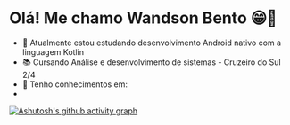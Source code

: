 # Olá! Me chamo Wandson Bento 😁🖖

- 🌱 Atualmente estou estudando desenvolvimento Android nativo com a linguagem Kotlin
- 📚 Cursando Análise e desenvolvimento de sistemas - Cruzeiro do Sul 2/4
- 🧠 Tenho conhecimentos em:
- 




[![Ashutosh's github activity graph](https://github-readme-activity-graph.vercel.app/graph?username=WandsonB&theme=react-dark&hide_border=true)](https://github.com/ashutosh00710/github-readme-activity-graph)

<!--
**WandsonB/WandsonB** is a ✨ _special_ ✨ repository because its `README.md` (this file) appears on your GitHub profile.

Here are some ideas to get you started:

- 🔭 I’m currently working on ...
- 🌱 I’m currently learning ...
- 👯 I’m looking to collaborate on ...
- 🤔 I’m looking for help with ...
- 💬 Ask me about ...
- 📫 How to reach me: ...
- 😄 Pronouns: ...
- ⚡ Fun fact: ...
-->
